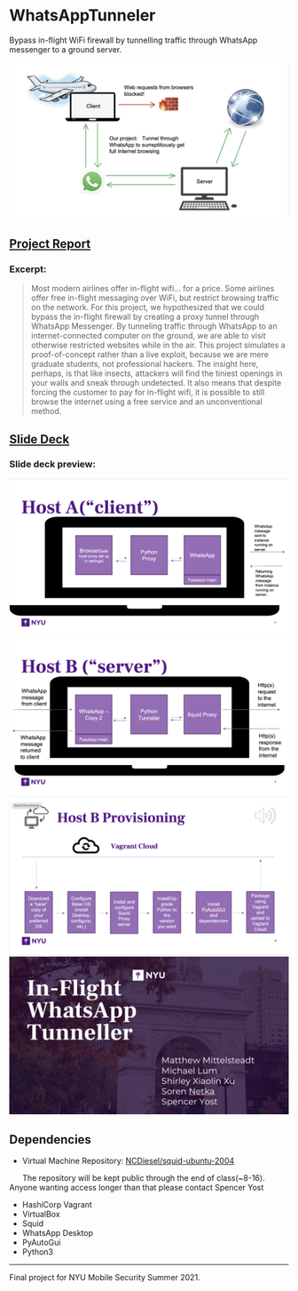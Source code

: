 # WhatsAppTunneler
Bypass in-flight WiFi firewall by tunnelling traffic through WhatsApp messenger to a ground server.

![alt text](./assets/demo/overview.png)

## [Project Report](./assets/demo/Whatsapp%20Project.pdf)
### Excerpt:
> Most modern airlines offer in-flight wifi... for a price. Some airlines offer free in-flight messaging over WiFi, but restrict browsing traffic on the network. For this project, we hypothesized that we could bypass the in-flight firewall by creating a proxy tunnel through WhatsApp Messenger. By tunneling traffic through WhatsApp to an internet-connected computer on the ground, we are able to visit otherwise restricted websites while in the air. This project simulates a proof-of-concept rather than a live exploit, because we are mere graduate students, not professional hackers. The insight here, perhaps, is that like insects, attackers will find the tiniest openings in your walls and sneak through undetected. It also means that despite forcing the customer to pay for in-flight wifi, it is possible to still browse the internet using a free service and an unconventional method.

## [Slide Deck](./assets/demo/WhatsApp-Tunneller.pptx)

### Slide deck preview:

![alt text](./assets/demo/hosta.png)
![alt text](./assets/demo/hostb.png)
![alt text](./assets/demo/hosb-provisioning.png)
![alt text](./assets/demo/1.png)

## Dependencies

- Virtual Machine Repository: [NCDiesel/squid-ubuntu-2004](https://github.com/NCDiesel)

&nbsp;&nbsp;&nbsp;&nbsp;&nbsp;&nbsp;The repository will be kept public through the end of class(~8-16). Anyone wanting access longer than that please contact Spencer Yost

- HashiCorp Vagrant
- VirtualBox
- Squid
- WhatsApp Desktop
- PyAutoGui
- Python3

---
Final project for NYU Mobile Security Summer 2021.
